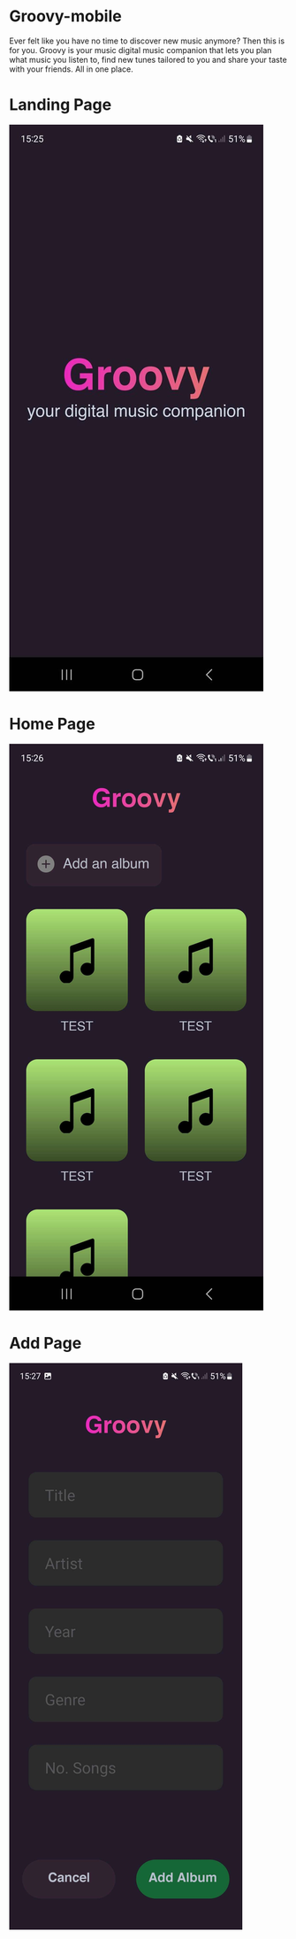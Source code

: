 # Groovy-mobile


Ever felt like you have no time to discover new music anymore? Then this is for you. Groovy is your music digital music companion that lets you plan what music you listen to, find new tunes tailored to you and share your taste with your friends. All in one place.

# Landing Page
![alt text](https://github.com/911-Berescu-Adrian/groovy-mobile/blob/main/demo/Screenshot_20231208_152510_Expo_Go.jpg?raw=true)

# Home Page 
![alt text](https://github.com/911-Berescu-Adrian/groovy-mobile/blob/main/demo/Screenshot_20231208_152657_Expo_Go.jpg?raw=true)

# Add Page
![alt text](https://github.com/911-Berescu-Adrian/groovy-mobile/blob/main/demo/Screenshot_20231208_152710_Expo_Go.jpg?raw=true)
